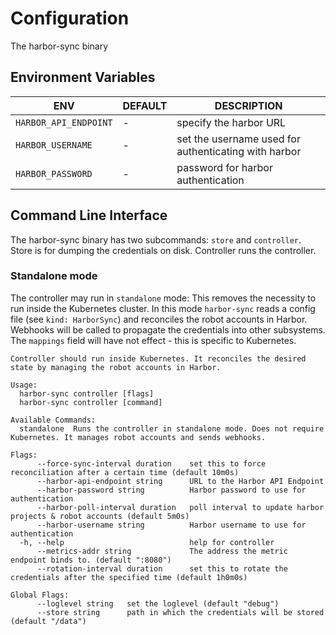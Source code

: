 # Configuration

The harbor-sync binary

## Environment Variables

| ENV | DEFAULT | DESCRIPTION |
|---|---|---|
| `HARBOR_API_ENDPOINT` | - | specify the harbor URL |
| `HARBOR_USERNAME` | - | set the username used for authenticating with harbor |
| `HARBOR_PASSWORD` | - | password for harbor authentication |


## Command Line Interface

The harbor-sync binary has two subcommands: `store` and `controller`. Store is for dumping the credentials on disk. Controller runs the controller.

### Standalone mode

The controller may run in `standalone` mode: This removes the necessity to run inside the Kubernetes cluster. In this mode `harbor-sync` reads a config file (see `kind: HarborSync`) and reconciles the robot accounts in Harbor. Webhooks will be called to propagate the credentials into other subsystems. The `mappings` field will have not effect - this is specific to Kubernetes.

```
Controller should run inside Kubernetes. It reconciles the desired state by managing the robot accounts in Harbor.

Usage:
  harbor-sync controller [flags]
  harbor-sync controller [command]

Available Commands:
  standalone  Runs the controller in standalone mode. Does not require Kubernetes. It manages robot accounts and sends webhooks.

Flags:
      --force-sync-interval duration    set this to force reconciliation after a certain time (default 10m0s)
      --harbor-api-endpoint string      URL to the Harbor API Endpoint
      --harbor-password string          Harbor password to use for authentication
      --harbor-poll-interval duration   poll interval to update harbor projects & robot accounts (default 5m0s)
      --harbor-username string          Harbor username to use for authentication
  -h, --help                            help for controller
      --metrics-addr string             The address the metric endpoint binds to. (default ":8080")
      --rotation-interval duration      set this to rotate the credentials after the specified time (default 1h0m0s)

Global Flags:
      --loglevel string   set the loglevel (default "debug")
      --store string      path in which the credentials will be stored (default "/data")

```
